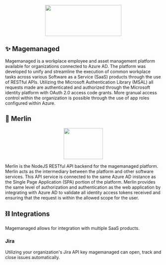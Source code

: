 <p align='center'>
  <a href='https://github.com/magemanaged'>
    <img src='https://user-images.githubusercontent.com/40064946/165388455-62700757-2e58-485f-9c35-14475e3a8d45.svg' width='70%' height='100'/>
  </a>
</p>

## ✨ Magemanaged

Magemanaged is a workplace employee and asset management platform available for organizations connected to Azure AD. The platform was developed to unify and streamline the execution of common workplace tasks across various Software as a Service (SaaS) products through the use of RESTful APIs. Utilizing the Microsoft Authentication Library (MSAL) all requests made are authenticated and authorized through the Microsoft identity platform with OAuth 2.0 access code grants. More granual access control within the organization is possible through the use of app roles configured within Azure.

## 🧙 Merlin
<p align='center'>
<a href='https://github.com/magemanaged/magemanaged-merlin-api'>
    <img src='https://user-images.githubusercontent.com/40064946/166190941-f273d5d2-d0c0-450f-9893-f326cf9a6e2f.svg' align='center' width='50%' height='100'/>
  </a>
  </p>
  
Merlin is the NodeJS RESTful API backend for the magemanaged platform. Merlin acts as the intermediary between the platform and other software services. This API service is connected to the same Azure AD instance as the Single Page Application (SPA) portion of the platform. Merlin provides the same level of authorization and authentication as the web application by integrating with Azure AD to validate all identity access tokens received and ensuring that the request is within the allowed scope for the user.

## ⛓️ Integrations
Magemanaged allows for integration with multiple SaaS products.
### Jira 
Utilizing your organization's Jira API key magemanaged can open, track and close issues automatically. 
  
